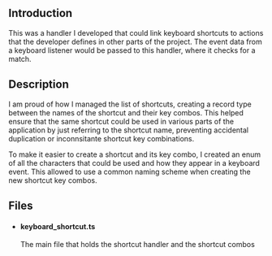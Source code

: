 ## Introduction
This was a handler I developed that could link keyboard shortcuts to actions that the developer defines in other parts of the project. The event data from a keyboard listener would be passed to this handler, where it checks for a match. 

## Description
I am proud of how I managed the list of shortcuts, creating a record type between the names of the shortcut and their key combos. This helped ensure that the same shortcut could be used in various parts of the application by just referring to the shortcut name, preventing accidental duplication or inconnsitante shortcut key combinations. 

To make it easier to create a shortcut and its key combo, I created an enum of all the characters that could be used and how they appear in a keyboard event. This allowed to use a common naming scheme when creating the new shortcut key combos.

## Files
- #### keyboard_shortcut.ts 
	The main file that holds the shortcut handler and the shortcut combos

